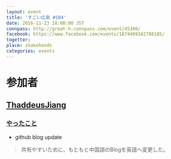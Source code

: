 ```yaml
---
layout: event
title: 'すごい広島 #184'
date: 2016-11-23 18:00:00 JST
connpass: http://great-h.connpass.com/event/45386/
facebook: https://www.facebook.com/events/1874409162788185/
togetter:
place: shakehands
categories: events
---
```


# 参加者

## [ThaddeusJiang](https://github.com/ThaddeusJiang)

### [やったこと](https://github.com/great-h/great-h.github.io/issues/1846)

* github blog update

> 共有やすいために、もともと中国語のBlogを英語へ変更した。